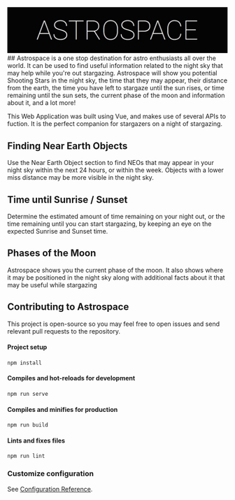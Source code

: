 
<a align="center" href="https://astrospace.netlify.com">
<img src="https://raw.githubusercontent.com/nathanielmathew/astro/master/src/assets/markdown.JPG?token=AFJ7P3KNXLDXQ736NACWBTS73OEBU" alt="ASTROSPACE" >
</a>
##
Astrospace is a one stop destination for astro enthusiasts all over the world. It can be used to find useful information related to the night sky that may help while you're out stargazing. Astrospace will show you potential Shooting Stars in the night sky, the time that they may appear, their distance from the earth, the time you have left to stargaze until the sun rises, or time remaining until the sun sets, the current phase of the moon and information about it, and a lot more!

This Web Application was built using Vue, and makes use of several APIs to fuction. It is the perfect companion for stargazers on a night of stargazing.

## Finding Near Earth Objects
Use the Near Earth Object section to find NEOs that may appear in your night sky within the next 24 hours, or within the week. Objects with a lower miss distance may be more visible in the night sky.

## Time until Sunrise / Sunset
Determine the estimated amount of time remaining on your night out, or the time remaining until you can start stargazing, by keeping an eye on the expected Sunrise and Sunset time.

## Phases of the Moon
Astrospace shows you the current phase of the moon. It also shows where it may be positioned in the night sky along with additional facts about it that may be useful while stargazing

## Contributing to Astrospace

This project is open-source so you may feel free to open issues and send relevant pull requests to the repository.

#### Project setup
```
npm install
```

#### Compiles and hot-reloads for development
```
npm run serve
```

#### Compiles and minifies for production
```
npm run build
```

#### Lints and fixes files
```
npm run lint
```

### Customize configuration
See [Configuration Reference](https://cli.vuejs.org/config/).